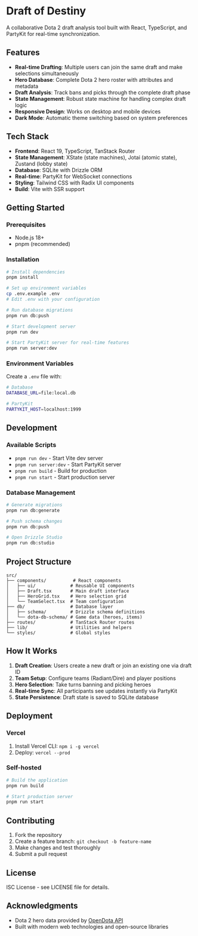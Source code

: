 # Draft of Destiny

A collaborative Dota 2 draft analysis tool built with React, TypeScript, and PartyKit for real-time synchronization.

## Features

- **Real-time Drafting**: Multiple users can join the same draft and make selections simultaneously
- **Hero Database**: Complete Dota 2 hero roster with attributes and metadata
- **Draft Analysis**: Track bans and picks through the complete draft phase
- **State Management**: Robust state machine for handling complex draft logic
- **Responsive Design**: Works on desktop and mobile devices
- **Dark Mode**: Automatic theme switching based on system preferences

## Tech Stack

- **Frontend**: React 19, TypeScript, TanStack Router
- **State Management**: XState (state machines), Jotai (atomic state), Zustand (lobby state)
- **Database**: SQLite with Drizzle ORM
- **Real-time**: PartyKit for WebSocket connections
- **Styling**: Tailwind CSS with Radix UI components
- **Build**: Vite with SSR support

## Getting Started

### Prerequisites

- Node.js 18+ 
- pnpm (recommended)

### Installation

```bash
# Install dependencies
pnpm install

# Set up environment variables
cp .env.example .env
# Edit .env with your configuration

# Run database migrations
pnpm run db:push

# Start development server
pnpm run dev

# Start PartyKit server for real-time features
pnpm run server:dev
```

### Environment Variables

Create a `.env` file with:

```bash
# Database
DATABASE_URL=file:local.db

# PartyKit
PARTYKIT_HOST=localhost:1999
```

## Development

### Available Scripts

- `pnpm run dev` - Start Vite dev server
- `pnpm run server:dev` - Start PartyKit server
- `pnpm run build` - Build for production
- `pnpm run start` - Start production server

### Database Management

```bash
# Generate migrations
pnpm run db:generate

# Push schema changes
pnpm run db:push

# Open Drizzle Studio
pnpm run db:studio
```

## Project Structure

```
src/
├── components/          # React components
│   ├── ui/             # Reusable UI components
│   ├── Draft.tsx       # Main draft interface
│   ├── HeroGrid.tsx    # Hero selection grid
│   └── TeamSelect.tsx  # Team configuration
├── db/                 # Database layer
│   ├── schema/         # Drizzle schema definitions
│   └── dota-db-schema/ # Game data (heroes, items)
├── routes/             # TanStack Router routes
├── lib/                # Utilities and helpers
└── styles/             # Global styles
```

## How It Works

1. **Draft Creation**: Users create a new draft or join an existing one via draft ID
2. **Team Setup**: Configure teams (Radiant/Dire) and player positions
3. **Hero Selection**: Take turns banning and picking heroes
4. **Real-time Sync**: All participants see updates instantly via PartyKit
5. **State Persistence**: Draft state is saved to SQLite database

## Deployment

### Vercel

1. Install Vercel CLI: `npm i -g vercel`
2. Deploy: `vercel --prod`

### Self-hosted

```bash
# Build the application
pnpm run build

# Start production server
pnpm run start
```

## Contributing

1. Fork the repository
2. Create a feature branch: `git checkout -b feature-name`
3. Make changes and test thoroughly
4. Submit a pull request

## License

ISC License - see LICENSE file for details.

## Acknowledgments

- Dota 2 hero data provided by [OpenDota API](https://docs.opendota.com/)
- Built with modern web technologies and open-source libraries